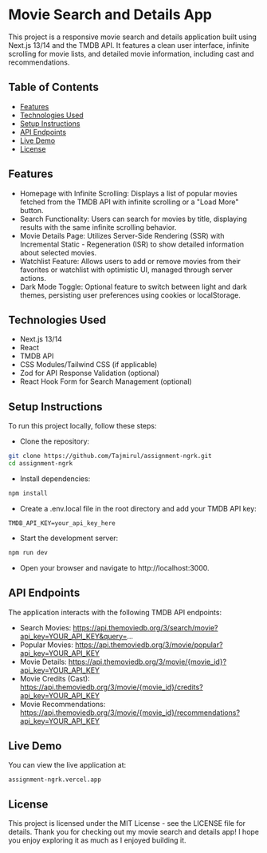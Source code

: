 # Movie Search and Details App

This project is a responsive movie search and details application built using Next.js 13/14 and the TMDB API. It features a clean user interface, infinite scrolling for movie lists, and detailed movie information, including cast and recommendations.

## Table of Contents

-   [Features](#features)
-   [Technologies Used](#technologies-used)
-   [Setup Instructions](#setup-instructions)
-   [API Endpoints](#api-endpoints)
-   [Live Demo](#live-demo)
-   [License](#license)

## Features

-   Homepage with Infinite Scrolling: Displays a list of popular movies fetched from the TMDB API with infinite scrolling or a "Load More" button.
-   Search Functionality: Users can search for movies by title, displaying results with the same infinite scrolling behavior.
-   Movie Details Page: Utilizes Server-Side Rendering (SSR) with Incremental Static - Regeneration (ISR) to show detailed information about selected movies.
-   Watchlist Feature: Allows users to add or remove movies from their favorites or watchlist with optimistic UI, managed through server actions.
-   Dark Mode Toggle: Optional feature to switch between light and dark themes, persisting user preferences using cookies or localStorage.

## Technologies Used

-   Next.js 13/14
-   React
-   TMDB API
-   CSS Modules/Tailwind CSS (if applicable)
-   Zod for API Response Validation (optional)
-   React Hook Form for Search Management (optional)

## Setup Instructions

To run this project locally, follow these steps:

-   Clone the repository:

```bash
git clone https://github.com/Tajmirul/assignment-ngrk.git
cd assignment-ngrk
```

-   Install dependencies:

```bash
npm install
```

-   Create a .env.local file in the root directory and add your TMDB API key:

```text
TMDB_API_KEY=your_api_key_here
```

-   Start the development server:

```bash
npm run dev
```

-   Open your browser and navigate to http://localhost:3000.

## API Endpoints

The application interacts with the following TMDB API endpoints:

-   Search Movies: https://api.themoviedb.org/3/search/movie?api_key=YOUR_API_KEY&query=...
-   Popular Movies: https://api.themoviedb.org/3/movie/popular?api_key=YOUR_API_KEY
-   Movie Details: https://api.themoviedb.org/3/movie/{movie_id}?api_key=YOUR_API_KEY
-   Movie Credits (Cast): https://api.themoviedb.org/3/movie/{movie_id}/credits?api_key=YOUR_API_KEY
-   Movie Recommendations: https://api.themoviedb.org/3/movie/{movie_id}/recommendations?api_key=YOUR_API_KEY

## Live Demo

You can view the live application at:

```
assignment-ngrk.vercel.app
```

## License

This project is licensed under the MIT License - see the LICENSE file for details. Thank you for checking out my movie search and details app! I hope you enjoy exploring it as much as I enjoyed building it.
